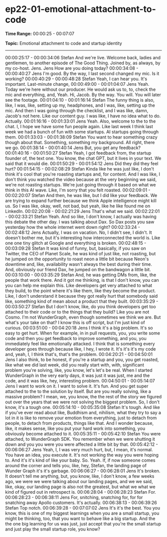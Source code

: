 # ep22-01-emotional-attachment-to-code

**Time Range:** 00:00:25 - 00:07:07

**Topic:** Emotional attachment to code and startup identity

---

00:00:25:17 - 00:00:34:06
Stefan
And we're live. Welcome back, ladies and gentlemen, to another episode of The Good Thing.
Joined by, as always, by my co-host. Jens. Jens How are you doing today?
00:00:34:08 - 00:00:40:27
Jens
I'm good. By the way, I last second changed my mic. Is it working?
00:00:40:29 - 00:00:48:28
Stefan
Yeah, I can hear you. It's important. Last-minute change,
00:00:49:00 - 00:01:04:07
Jens
Yeah. Today we're here without our producer. He would ask us to, to, check the mic and
everything, and, Yeah. Hi, Jacob. By the way. You will. You will later see the footage.
00:01:04:10 - 00:01:16:14
Stefan
The funny thing is also, like, I was, like, setting up my, headphones, and I was, like, setting up
the mic. And then I was going through the checklist, and I was like, damn, Jacob's not here. Like
our content guy. I was like, I have no idea what to do. Actually.
00:01:16:16 - 00:01:33:01
Jens
Yeah. Also, welcome to the to the chat. I, I hope we have some fun people again. Like last week
I think last week we had a bunch of fun with some startups. AI startups going through them.
00:01:33:03 - 00:01:38:09
Stefan
You want to hear something crazy though about that. Something, something my background. All
right, there we go.
00:01:38:14 - 00:01:40:14
Jens
But, you get any feedback?
00:01:40:16 - 00:01:50:27
Stefan
Yeah, I got feedback from, the startup founder of, the text one. You know, the chat GPT, but it
lives in your text. We said that it would die.
00:01:50:29 - 00:01:54:12
Jens
Did they did they feel hurt?
00:01:54:15 - 00:02:08:29
Stefan
Kinda like he was just like, I don't think it's cool that you're roasting startups and, for content.
And I was like, I don't think you watched the video because at the very beginning we said, we're
not roasting startups. We're just going through it based on what we think in this AI wave. Like,
I'm sorry that you felt roasted.
00:02:09:01 - 00:02:20:07
Stefan
And then, he was like, but I did like your feedback. We are trying to expand further because we
think Apple intelligence might kill us. So I was like, okay, well, not bad, but yeah, like he like
found me on LinkedIn.
00:02:20:08 - 00:02:21:29
Jens
That's what we said.
00:02:22:01 - 00:02:33:21
Stefan
Yeah. And so like, I don't know, I actually was having this debate the other day. I was talking
about Dax. So Dax posts you saw yesterday how the whole internet went down right?
00:02:33:24 - 00:02:48:12
Jens
Actually, I was on vacation. No, I didn't see, I didn't. It doesn't bother me, but it's interesting how
interconnected the world is. Like one one tiny glitch at Google and everything is broken.
00:02:48:15 - 00:03:09:28
Stefan
It was kind of funny, but, basically, if you saw on Twitter, the CEO of Planet Scale, he was kind
of just like, not roasting, but he jumped on the opportunity to roast neon a little bit because
Neon's downtime and, like, availability wasn't always the best during their time. And, obviously
our friend Dax, he jumped on the bandwagon a little bit.
00:03:10:00 - 00:03:35:29
Stefan
And, he was getting DMs from, like, the people that work there. And it got me thinking, is that I
don't know, you can you can help me explain this. Like developers get very attached to what
they build, to the point where it's like them, like they become the product. Like, I don't
understand it because they got really hurt that somebody said like, something kind of mean
about a product that they built.
00:03:35:29 - 00:03:50:27
Stefan
But I don't know, like, do you think developers get too attached to their code or to the things that
they build? Like you are not Cosmo. I'm not WunderGraph, even though sometimes we think we
are. But what's your take on that? I know this is off script, but I'm just kind of curious.
00:03:51:00 - 00:04:20:18
Jens
I think it's a big problem. It's so easy to get hurt. When for example, in in pull requests, you, you
write some code and then you get feedback to improve something, and you, you immediately
feel like emotionally attacked. I think that is something every developer goes through because
like, I hey, I wrote it. It's it's it's my code and, yeah, I, I think that's, that's the problem.
00:04:20:21 - 00:04:50:01
Jens
I also think, to be honest, if you're a startup and you, you get roasted, like what we did last
week, did you really start with, with, significant problem you're solving, like, you know, let's let's
be real. When I started WunderGraph in the very early days, it was just it was just, me and the
code, and it was like, hey, interesting problem.
00:04:50:01 - 00:05:14:07
Jens
I want to work on it. I want to solve it. It's fun. And you get super attached to the to the solution
by itself. But are you really solving, like a massive problem? I mean, we, you know, the the rest
of the story we figured out over the years that we were not solving the biggest problem. So, I
don't know, it's a tough one.
00:05:14:10 - 00:05:35:08
Stefan
It's tough. And like if you've ever read about like, Buddhism and, nihilism, what they try to say a
lot in it is like to remove your emotion from everything, just to detach from people, to detach
from products, things like that. And I wonder because, like, it makes sense, like you put your
hard work into something, you obviously become attached to it.
00:05:35:11 - 00:05:42:10
Stefan
You were attached, to WunderGraph SDK. You remember when we were shutting it down and
you you were you were affected a little bit by that.
00:05:42:12 - 00:06:06:27
Jens
Yeah, I, I was very much hurt, but, I mean, it's normal. You have an idea, you execute it. It's not
working the way you were hoping to. And it's it's kind of like your baby. So. Yeah. If, if now
someone comes around the corner and tells you, like, hey, Stefan, the landing page of Wunder
Graph it's it's garbage.
00:06:06:27 - 00:06:28:01
Jens
It's broken. It doesn't tell me anything, but, you know, like, I don't know, a few weeks ago, we
were we were talking about our landing pages, and we we said, like, okay, our landing page is
also not the greatest, but what we what we kind of figured out in retrospect is.
00:06:28:04 - 00:06:28:23
Stefan
For.
00:06:28:23 - 00:06:38:11
Jens
For, snitching, snatching for, for for snatching away Apollo customers. It's actually.
00:06:38:13 - 00:06:39:26
Stefan
Top notch.
00:06:39:28 - 00:07:07:02
Jens
It's it's the best. You you know, this is one of my biggest learnings when you are a small startup,
you might be thinking, too, that you want to behave like a big startup. And the the one big
learning for us was just, just accept that you're the small startup and just play the small startup
role, you know?